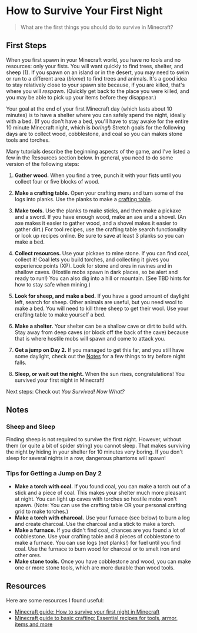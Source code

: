 # How to Survive Your First Night

> What are the first things you should do to survive in Minecraft?


## First Steps

When you first spawn in your Minecraft world, you have no tools and no resources: only your fists. You will want quickly to find trees, shelter, and sheep (1). If you spawn on an island or in the desert, you may need to swim or run to a different area (*biome*) to find trees and animals. It's a good idea to stay relatively close to your spawn site because, if you are killed, that's where you will *respawn*. (Quickly get back to the place you were killed, and you may be able to pick up your items before they disappear.)

Your goal at the end of your first Minecraft day (which lasts about 10 minutes) is to have a shelter where you can safely spend the night, ideally with a bed. (If you don't have a bed, you'll have to stay awake for the entire 10 minute Minecraft night, which is *boring!*) Stretch goals for the following days are to collect wood, cobblestone, and coal so you can makes stone tools and torches.

Many tutorials describe the beginning aspects of the game, and I've listed a few in the Resources section below. In general, you need to do some version of the following steps:

1. **Gather wood.** When you find a tree, punch it with your fists until you collect four or five blocks of wood.

1. **Make a crafting table.** Open your crafting menu and turn some of the logs into planks. Use the planks to make a [crafting table](https://minecraft.fandom.com/wiki/Crafting_Table). 

1. **Make tools.** Use the planks to make sticks, and then make a pickaxe and a sword. If you have enough wood, make an axe and a shovel. (An axe makes it easier to gather wood, and a shovel makes it easier to gather dirt.) For tool recipes, use the crafting table search functionality or look up recipes online. Be sure to save at least 3 planks so you can make a bed.

1. **Collect resources.** Use your pickaxe to mine stone. If you can find coal, collect it! Coal lets you build torches, and collecting it gives you experience points (XP). Look for stone and ores in ravines and in shallow caves. (Hostile mobs spawn in dark places, so be alert and ready to run!) You can also dig into a hill or mountain. (See TBD hints for how to stay safe when mining.)

1. **Look for sheep, and make a bed.** If you have a good amount of daylight left, search for sheep. Other animals are useful, but you need wool to make a bed. You will need to kill three sheep to get their wool. Use your crafting table to make yourself a bed.

1. **Make a shelter.** Your shelter can be a shallow cave or dirt to build with. Stay away from deep caves (or block off the back of the cave) because that is where hostile mobs will spawn and come to attack you.

1. **Get a jump on Day 2.** If you managed to get this far, and you still have some daylight, check out the [Notes](#notes) for a few things to try before night falls.

1. **Sleep, or wait out the night.** When the sun rises, congratulations! You survived your first night in Minecraft!

Next steps: Check out *You Survived! Now What?*


## Notes
### Sheep and Sleep
Finding sheep is not required to survive the first night. However, without them (or quite a bit of spider string) you cannot sleep. That makes surviving the night by hiding in your shelter for 10 minutes very boring. If you don't sleep for several nights in a row, dangerous phantoms will spawn!

### Tips for Getting a Jump on Day 2

* **Make a torch with coal.** If you found coal, you can make a torch out of a stick and a piece of coal. This makes your shelter much more pleasant at night. You can light up caves with torches so hostile mobs won't spawn. (Note: You can use the crafting table OR your personal crafting grid to make torches.)
* **Make a torch with charcoal.**  Use your furnace (see below) to burn a log and create charcoal. Use the charcoal and a stick to make a torch. 
* **Make a furnace.** If you didn't find coal, chances are you found a lot of cobblestone. Use your crafting table and 8 pieces of cobblestone to make a furnace. You can use logs (not planks!) for fuel until you find coal. Use the furnace to burn wood for charcoal or to smelt iron and other ores.
* **Make stone tools.** Once you have cobblestone and wood, you can make one or more stone tools, which are more durable than wood tools.

## Resources
Here are some resources I found useful:

* [Minecraft guide: How to survive your first night in Minecraft](https://www.windowscentral.com/how-survive-your-first-night-minecraft)
* [Minecraft guide to basic crafting: Essential recipes for tools, armor, items and more](https://www.windowscentral.com/how-craft-essentials-minecraft-windows-10-edition)

